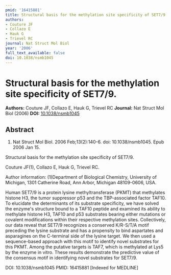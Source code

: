 ```yaml
---
pmid: '16415881'
title: Structural basis for the methylation site specificity of SET7/9.
authors:
- Couture JF
- Collazo E
- Hauk G
- Trievel RC
journal: Nat Struct Mol Biol
year: '2006'
full_text_available: false
doi: 10.1038/nsmb1045
---
```


# Structural basis for the methylation site specificity of SET7/9.
**Authors:** Couture JF, Collazo E, Hauk G, Trievel RC
**Journal:** Nat Struct Mol Biol (2006)
**DOI:** [10.1038/nsmb1045](https://doi.org/10.1038/nsmb1045)

## Abstract

1. Nat Struct Mol Biol. 2006 Feb;13(2):140-6. doi: 10.1038/nsmb1045. Epub 2006
Jan  15.

Structural basis for the methylation site specificity of SET7/9.

Couture JF(1), Collazo E, Hauk G, Trievel RC.

Author information:
(1)Department of Biological Chemistry, University of Michigan, 1301 Catherine 
Road, Ann Arbor, Michigan 48109-0606, USA.

Human SET7/9 is a protein lysine methyltransferase (PKMT) that methylates 
histone H3, the tumor suppressor p53 and the TBP-associated factor TAF10. To 
elucidate the determinants of its substrate specificity, we have solved the 
enzyme's structure bound to a TAF10 peptide and examined its ability to 
methylate histone H3, TAF10 and p53 substrates bearing either mutations or 
covalent modifications within their respective methylation sites. Collectively, 
our data reveal that SET7/9 recognizes a conserved K/R-S/T/A motif preceding the 
lysine substrate and has a propensity to bind aspartates and asparagines on the 
C-terminal side of the lysine target. We then used a sequence-based approach 
with this motif to identify novel substrates for this PKMT. Among the putative 
targets is TAF7, which is methylated at Lys5 by the enzyme in vitro. These 
results demonstrate the predictive value of the consensus motif in identifying 
novel substrates for SET7/9.

DOI: 10.1038/nsmb1045
PMID: 16415881 [Indexed for MEDLINE]
